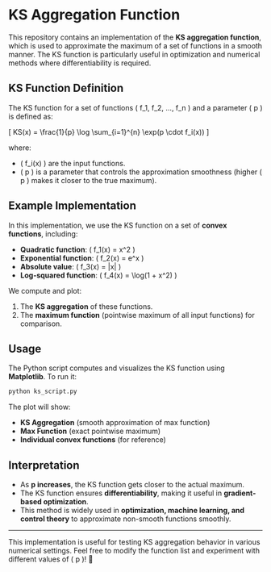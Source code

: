 # KS Aggregation Function

This repository contains an implementation of the **KS aggregation function**, which is used to approximate the maximum of a set of functions in a smooth manner. The KS function is particularly useful in optimization and numerical methods where differentiability is required.

## **KS Function Definition**
The KS function for a set of functions \( f_1, f_2, ..., f_n \) and a parameter \( p \) is defined as:

\[
KS(x) = \frac{1}{p} \log \sum_{i=1}^{n} \exp(p \cdot f_i(x))
\]

where:
- \( f_i(x) \) are the input functions.
- \( p \) is a parameter that controls the approximation smoothness (higher \( p \) makes it closer to the true maximum).

## **Example Implementation**
In this implementation, we use the KS function on a set of **convex functions**, including:

- **Quadratic function**: \( f_1(x) = x^2 \)
- **Exponential function**: \( f_2(x) = e^x \)
- **Absolute value**: \( f_3(x) = |x| \)
- **Log-squared function**: \( f_4(x) = \log(1 + x^2) \)

We compute and plot:

1. The **KS aggregation** of these functions.
2. The **maximum function** (pointwise maximum of all input functions) for comparison.

## **Usage**
The Python script computes and visualizes the KS function using **Matplotlib**. To run it:

```bash
python ks_script.py
```

The plot will show:
- **KS Aggregation** (smooth approximation of max function)
- **Max Function** (exact pointwise maximum)
- **Individual convex functions** (for reference)

## **Interpretation**
- As **p increases**, the KS function gets closer to the actual maximum.
- The KS function ensures **differentiability**, making it useful in **gradient-based optimization**.
- This method is widely used in **optimization, machine learning, and control theory** to approximate non-smooth functions smoothly.

---

This implementation is useful for testing KS aggregation behavior in various numerical settings. Feel free to modify the function list and experiment with different values of \( p \)! 🚀

